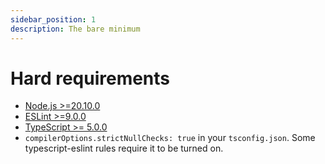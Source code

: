 ```yaml
---
sidebar_position: 1
description: The bare minimum
---
```


# Hard requirements

- [Node.js >=20.10.0](https://nodejs.org/en/)
- [ESLint >=9.0.0](https://eslint.org/)
- [TypeScript >= 5.0.0](https://www.typescriptlang.org/)
- `compilerOptions.strictNullChecks: true` in your `tsconfig.json`.
  Some typescript-eslint rules require it to be turned on.
